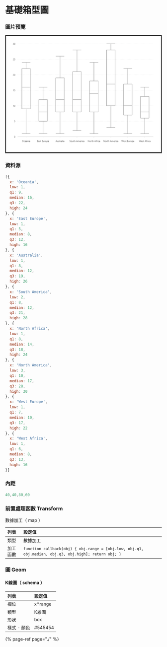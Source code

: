 # 基礎箱型圖

### 圖片預覽

![&#x25B2;  &#x57FA;&#x790E;&#x7BB1;&#x578B;&#x5716;](../../.gitbook/assets/ji-chu-xiang-xing-tu.png)

### 資料源

```javascript
[{
  x: 'Oceania',
  low: 1,
  q1: 9,
  median: 16,
  q3: 22,
  high: 24
}, {
  x: 'East Europe',
  low: 1,
  q1: 5,
  median: 8,
  q3: 12,
  high: 16
}, {
  x: 'Australia',
  low: 1,
  q1: 8,
  median: 12,
  q3: 19,
  high: 26
}, {
  x: 'South America',
  low: 2,
  q1: 8,
  median: 12,
  q3: 21,
  high: 28
}, {
  x: 'North Africa',
  low: 1,
  q1: 8,
  median: 14,
  q3: 18,
  high: 24
}, {
  x: 'North America',
  low: 3,
  q1: 10,
  median: 17,
  q3: 28,
  high: 30
}, {
  x: 'West Europe',
  low: 1,
  q1: 7,
  median: 10,
  q3: 17,
  high: 22
}, {
  x: 'West Africa',
  low: 1,
  q1: 6,
  median: 8,
  q3: 13,
  high: 16
}]
```



### 內距

```javascript
40,40,80,60
```



### 前置處理函數 Transform

數據加工（ map ）

| 列表 | 設定值 |
| :--- | :--- |
| 類型 | 數據加工 |
| 加工函數 | `function callback(obj) { obj.range = [obj.low, obj.q1, obj.median, obj.q3, obj.high]; return obj; }` |



### 圖 Geom

#### K線圖（ schema ）

| 列表 | 設定值 |
| :--- | :--- |
| 欄位 | x\*range |
| 類型 | K線圖 |
| 形狀 | box |
| 樣式 - 顏色 | \#545454 |



{% page-ref page="./" %}

